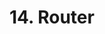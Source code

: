 # 14. Router

<show-structure for="procedure" />

<procedure title="Router">
<code-block src="/Language/javascript/frameworks/Vue/13_Component/vue-router/router/index.js" lang="javascript"/>
<code-block src="/Language/javascript/frameworks/Vue/13_Component/vue-router/views/About.vue" lang="javascript"/>
<code-block src="/Language/javascript/frameworks/Vue/13_Component/vue-router/views/Menu.vue" lang="javascript"/>
<code-block src="/Language/javascript/frameworks/Vue/13_Component/vue-router/views/NotFound.vue" lang="javascript"/>
</procedure>